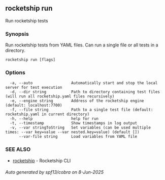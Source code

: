 ## rocketship run

Run rocketship tests

### Synopsis

Run rocketship tests from YAML files. Can run a single file or all tests in a directory.

```
rocketship run [flags]
```

### Options

```
  -a, --auto                 Automatically start and stop the local server for test execution
  -d, --dir string           Path to directory containing test files (will run all rocketship.yaml files recursively)
  -e, --engine string        Address of the rocketship engine (default: localhost:7700)
  -f, --file string          Path to a single test file (default: rocketship.yaml in current directory)
  -h, --help                 help for run
  -t, --timestamp            Show timestamps in log output
  -v, --var stringToString   Set variables (can be used multiple times: --var key=value --var nested.key=value) (default [])
      --var-file string      Load variables from YAML file
```

### SEE ALSO

* [rocketship](rocketship.md)	 - Rocketship CLI

###### Auto generated by spf13/cobra on 8-Jun-2025
